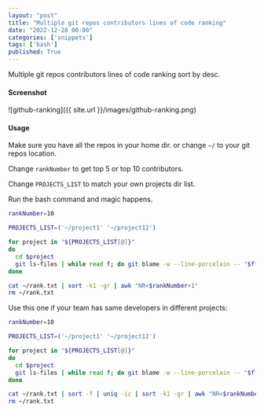 ```yaml
---
layout: "post"
title: "Multiple git repos contributors lines of code ranking"
date: "2022-12-28 00:00"
categories: ['snippets']
tags: ['bash']
published: True
---
```


Multiple git repos contributors lines of code ranking sort by desc.

<!--more-->

#### Screenshot

![github-ranking]({{ site.url }}/images/github-ranking.png)

#### Usage

Make sure you have all the repos in your home dir. or change `~/` to your git repos location.

Change `rankNumber` to get top 5 or top 10 contributors.

Change `PROJECTS_LIST` to match your own projects dir list.

Run the bash command and magic happens.

```bash
rankNumber=10

PROJECTS_LIST=('~/project1' '~/project12')

for project in "${PROJECTS_LIST[@]}"
do
  cd $project
  git ls-files | while read f; do git blame -w --line-porcelain -- "$f" | grep -I '^author '; done | sort -f | uniq -ic | sort -k1 -gr >> ~/rank.txt
done

cat ~/rank.txt | sort -k1 -gr | awk "NR<$rankNumber+1"
rm ~/rank.txt
```

Use this one if your team has same developers in different projects:

```bash
rankNumber=10

PROJECTS_LIST=('~/project1' '~/project12')

for project in "${PROJECTS_LIST[@]}"
do
  cd $project
  git ls-files | while read f; do git blame -w --line-porcelain -- "$f" | grep -I '^author '; done >> ~/rank.txt
done

cat ~/rank.txt | sort -f | uniq -ic | sort -k1 -gr | awk "NR<$rankNumber+1"
rm ~/rank.txt
```

